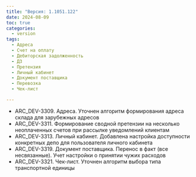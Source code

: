 ```yaml
---
title: "Версия: 1.1051.122"
date: 2024-08-09
toc: true
categories:
  - version
tags:
  - Адреса
  - Счет на оплату
  - Дебиторская задолженность
  - ДЗ
  - Претензия
  - Личный кабинет
  - Документ поставщика
  - Перевозка
  - Чек-лист

---
```


-   ARC_DEV-3309. Адреса. Уточнен алгоритм формирования адреса склада для зарубежных адресов
-   ARC_DEV-3311. Формирование сводной претензии на несколько неоплаченных счетов при рассылке уведомлений клиентам
-   ARC_DEV-3313. Личный кабинет. Добавлена настройка доступности конкретных депо для пользователя личного кабинета
-   ARC_DEV-3319. Документ поставщика. Перенос в факт (все несвязанные). Учет настройки о принятии чужих расходов
-   ARC_DEV-3321. Чек-лист. Уточнен алгоритм выбора типа транспортной единицы

